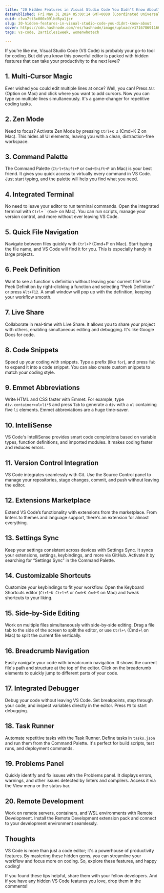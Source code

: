 ```yaml
---
title: "20 Hidden Features in Visual Studio Code You Didn't Know About"
datePublished: Fri May 31 2024 05:00:14 GMT+0000 (Coordinated Universal Time)
cuid: clwu7tt3x000x09lbd6ya1jzr
slug: 20-hidden-features-in-visual-studio-code-you-didnt-know-about
cover: https://cdn.hashnode.com/res/hashnode/image/upload/v1716786911605/fa7caf33-c55a-4c0b-a9e4-945bb8de9e7f.png
tags: vs-code, 2articles1week, womenwhotech

---
```


If you're like me, Visual Studio Code (VS Code) is probably your go-to tool for coding. But did you know this powerful editor is packed with hidden features that can take your productivity to the next level?

## 1\. **Multi-Cursor Magic**

Ever wished you could edit multiple lines at once? Well, you can! Press `Alt` (Option on Mac) and click where you want to add cursors. Now you can type on multiple lines simultaneously. It's a game-changer for repetitive coding tasks.

## 2\. **Zen Mode**

Need to focus? Activate Zen Mode by pressing `Ctrl+K Z` (Cmd+K Z on Mac). This hides all UI elements, leaving you with a clean, distraction-free workspace.

## 3\. **Command Palette**

The Command Palette (`Ctrl+Shift+P` or `Cmd+Shift+P` on Mac) is your best friend. It gives you quick access to virtually every command in VS Code. Just start typing, and the palette will help you find what you need.

## 4\. **Integrated Terminal**

No need to leave your editor to run terminal commands. Open the integrated terminal with `Ctrl+` \` `(Cmd+` on Mac). You can run scripts, manage your version control, and more without ever leaving VS Code.

## 5\. **Quick File Navigation**

Navigate between files quickly with `Ctrl+P` (Cmd+P on Mac). Start typing the file name, and VS Code will find it for you. This is especially handy in large projects.

## 6\. **Peek Definition**

Want to see a function's definition without leaving your current file? Use Peek Definition by right-clicking a function and selecting “Peek Definition” or press `Alt+F12`. A small window will pop up with the definition, keeping your workflow smooth.

## 7\. **Live Share**

Collaborate in real-time with Live Share. It allows you to share your project with others, enabling simultaneous editing and debugging. It's like Google Docs for code.

## 8\. **Code Snippets**

Speed up your coding with snippets. Type a prefix (like `for`), and press `Tab` to expand it into a code snippet. You can also create custom snippets to match your coding style.

## 9\. **Emmet Abbreviations**

Write HTML and CSS faster with Emmet. For example, type `div.container>ul>li*5` and press `Tab` to generate a `div` with a `ul` containing five `li` elements. Emmet abbreviations are a huge time-saver.

## 10\. **IntelliSense**

VS Code's IntelliSense provides smart code completions based on variable types, function definitions, and imported modules. It makes coding faster and reduces errors.

## 11\. **Version Control Integration**

VS Code integrates seamlessly with Git. Use the Source Control panel to manage your repositories, stage changes, commit, and push without leaving the editor.

## 12\. **Extensions Marketplace**

Extend VS Code’s functionality with extensions from the marketplace. From linters to themes and language support, there's an extension for almost everything.

## 13\. **Settings Sync**

Keep your settings consistent across devices with Settings Sync. It syncs your extensions, settings, keybindings, and more via GitHub. Activate it by searching for “Settings Sync” in the Command Palette.

## 14\. **Customizable Shortcuts**

Customize your keybindings to fit your workflow. Open the Keyboard Shortcuts editor (`Ctrl+K Ctrl+S` or `Cmd+K Cmd+S` on Mac) and tweak shortcuts to your liking.

## 15\. **Side-by-Side Editing**

Work on multiple files simultaneously with side-by-side editing. Drag a file tab to the side of the screen to split the editor, or use `Ctrl+\` (Cmd+\\ on Mac) to split the current file vertically.

## 16\. **Breadcrumb Navigation**

Easily navigate your code with breadcrumb navigation. It shows the current file's path and structure at the top of the editor. Click on the breadcrumb elements to quickly jump to different parts of your code.

## 17\. **Integrated Debugger**

Debug your code without leaving VS Code. Set breakpoints, step through your code, and inspect variables directly in the editor. Press `F5` to start debugging.

## 18\. **Task Runner**

Automate repetitive tasks with the Task Runner. Define tasks in `tasks.json` and run them from the Command Palette. It's perfect for build scripts, test runs, and deployment commands.

## 19\. **Problems Panel**

Quickly identify and fix issues with the Problems panel. It displays errors, warnings, and other issues detected by linters and compilers. Access it via the View menu or the status bar.

## 20\. **Remote Development**

Work on remote servers, containers, and WSL environments with Remote Development. Install the Remote Development extension pack and connect to your development environment seamlessly.

## Thoughts

VS Code is more than just a code editor; it's a powerhouse of productivity features. By mastering these hidden gems, you can streamline your workflow and focus more on coding. So, explore these features, and happy coding!

If you found these tips helpful, share them with your fellow developers. And if you have any hidden VS Code features you love, drop them in the comments!
